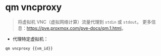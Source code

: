 # qm vncproxy

> 将虚拟机 VNC（虚拟网络计算）流量代理到 `stdin` 或 `stdout`。
> 更多信息：<https://pve.proxmox.com/pve-docs/qm.1.html>。

- 代理特定虚拟机：

`qm vncproxy {{vm_id}}`